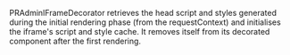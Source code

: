 PRAdminIFrameDecorator retrieves the head script and styles generated during the initial rendering phase (from the requestContext) and initialises the iframe's script and style cache. It removes itself from its decorated component after the first rendering.